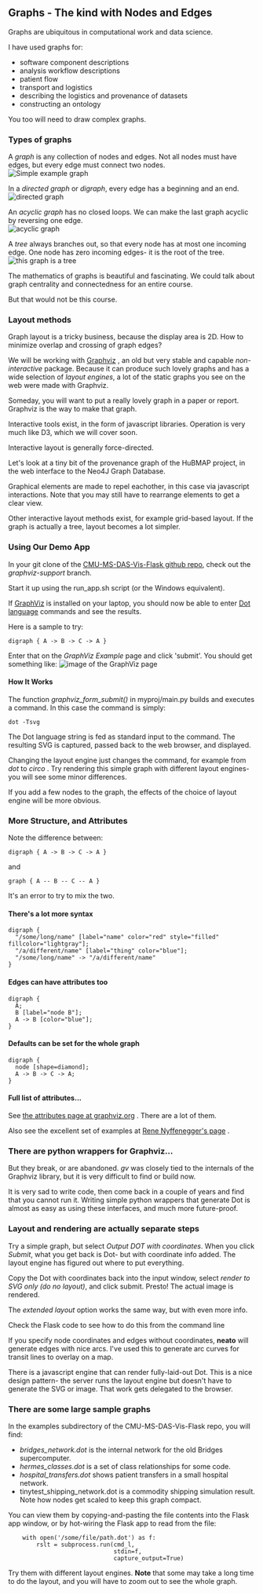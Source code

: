 ## Graphs - The kind with Nodes and Edges ##

Graphs are ubiquitous in computational work and data science.


I have used graphs for:
* software component descriptions
* analysis workflow descriptions
* patient flow
* transport and logistics
* describing the logistics and provenance of datasets
* constructing an ontology

You too will need to draw complex graphs.



### Types of graphs

A *graph* is any collection of nodes and edges.  Not all nodes must
have edges, but every edge must connect two nodes.<br>
![Simple example graph](images/example_graph_1.svg)


In a *directed graph* or *digraph*, every edge has a beginning and an end.<br>
![directed graph](images/example_graph_2.svg)


An *acyclic graph* has no closed loops.  We can make the last graph
acyclic by reversing one edge.<br>
![acyclic graph](images/example_graph_3.svg)


A *tree* always branches out, so that every node has at most one
incoming edge.  One node has zero incoming edges- it is the root of
the tree.<br>
![this graph is a tree](images/example_graph_4.svg)


The mathematics of graphs is beautiful and fascinating.  We could talk
about graph centrality and connectedness for an entire course.

But that would not be this course.



### Layout methods

Graph layout is a tricky business, because the display area is 2D.  How to
minimize overlap and crossing of graph edges?


We will be working with [Graphviz](https://graphviz.org/) , an old but
very stable and capable *non-interactive* package.  Because it can
produce such lovely graphs and has a wide selection of *layout engines*,
a lot of the static graphs you see on the web were made with Graphviz.

Someday, you will want to put a really lovely graph in a paper or report.
Graphviz is the way to make that graph.


Interactive tools exist, in the form of javascript libraries.  Operation is
very much like D3, which we will cover soon.


Interactive layout is generally force-directed.

Let's look at a tiny bit of the provenance graph of the HuBMAP project,
in the web interface to the Neo4J Graph Database.

Graphical elements are made to repel eachother, in this case via
javascript interactions.  Note that you may still have to rearrange
elements to get a clear view.


Other interactive layout methods exist, for example grid-based layout.
If the graph is actually a tree, layout becomes a lot simpler.



### Using Our Demo App

In your git clone of the
[CMU-MS-DAS-Vis-Flask github repo](https://github.com/jswelling/CMU-MS-DAS-Vis-Flask), check out the *graphviz-support* branch.

Start it up using the run_app.sh script (or the Windows equivalent).

If [GraphViz](https://graphviz.org/) is installed on your laptop, you should
now be able to enter [Dot language](https://graphviz.org/doc/info/lang.html)
commands and see the results.


Here is a sample to try:
```
digraph { A -> B -> C -> A }
```


Enter that on the *GraphViz Example* page and click 'submit'.  You should get
something like:
<span class="image60">![image of the GraphViz page](images/myproj_graphviz_page.png)</span>


#### How It Works

The function *graphviz_form_submit()* in myproj/main.py builds and executes
a command.  In this case the command is simply:
```
dot -Tsvg
```

The Dot language string is fed as standard input to the command.  The
resulting SVG is captured, passed back to the web browser, and displayed.


Changing the layout engine just changes the command, for example from *dot*
to *circo* .  Try rendering this simple graph with different layout engines-
you will see some minor differences.

If you add a few nodes to the graph, the effects of the choice of layout
engine will be more obvious.



### More Structure, and Attributes

Note the difference between:
```
digraph { A -> B -> C -> A }
```

and
```
graph { A -- B -- C -- A }
```

It's an error to try to mix the two.


#### There's a lot more syntax

```
digraph {
  "/some/long/name" [label="name" color="red" style="filled" fillcolor="lightgray"];
  "/a/different/name" [label="thing" color="blue"];
  "/some/long/name" -> "/a/different/name"
}
```


#### Edges can have attributes too
```
digraph {
  A;
  B [label="node B"];
  A -> B [color="blue"];
}
```


#### Defaults can be set for the whole graph
```
digraph {
  node [shape=diamond];
  A -> B -> C -> A;
}
```


#### Full list of attributes...

See [the attributes page at graphviz.org](https://graphviz.org/doc/info/attrs.html) .
There are a lot of them.

Also see the excellent set of examples at
[Rene Nyffenegger's page](https://renenyffenegger.ch/notes/tools/Graphviz/examples/index) .



### There are python wrappers for Graphviz...

But they break, or are abandoned.  *gv* was closely tied to the internals
of the Graphviz library, but it is very difficult to find or build now.

It is very sad to write code, then come back in a couple of years and find
that you cannot run it.  Writing simple python wrappers that generate Dot
is almost as easy as using these interfaces, and much more future-proof.



### Layout and rendering are actually separate steps

Try a simple graph, but select *Output DOT with coordinates*.  When you click
*Submit*, what you get back is Dot- but with coordinate info added.  The layout
engine has figured out where to put everything.

Copy the Dot with coordinates back into the input window, select *render to
SVG only (do no layout)*, and click submit.  Presto! The actual image is
rendered.


The *extended layout* option works the same way, but with even more info.

Check the Flask code to see how to do this from the command line


If you specify node coordinates and edges without coordinates, **neato**
will generate edges with nice arcs.  I've used this to generate arc curves
for transit lines to overlay on a map.


There is a javascript engine that can render fully-laid-out Dot.  This is
a nice design pattern- the server runs the layout engine but doesn't have
to generate the SVG or image.  That work gets delegated to the browser.



### There are some large sample graphs

In the examples subdirectory of the CMU-MS-DAS-Vis-Flask repo, you will
find:
* *bridges_network.dot* is the internal network for the old Bridges
  supercomputer.
* *hermes_classes.dot* is a set of class relationships for some code.
* *hospital_transfers.dot* shows patient transfers in a small hospital
  network.
* tinytest_shipping_network.dot is a commodity shipping simulation result.
  Note how nodes get scaled to keep this graph compact.


You can view them by copying-and-pasting the file contents into the Flask
app window, or by hot-wiring the Flask app to read from the file:
```
    with open('/some/file/path.dot') as f:
        rslt = subprocess.run(cmd_l,
                              stdin=f,
                              capture_output=True)

```


Try them with different layout engines.  **Note** that some may take a long
time to do the layout, and you will have to zoom out to see the whole graph.


